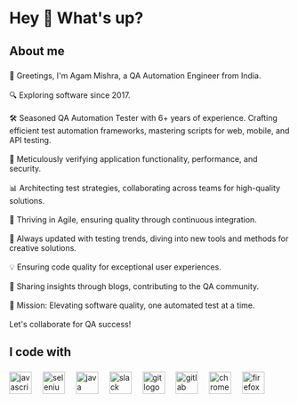<h1 align="left">Hey 👋 What's up?</h1>

###

<h2 align="left">About me</h2>

###

<p align="left">🌟 Greetings, I'm Agam Mishra, a QA Automation Engineer from India.<br><br>🔍 Exploring software since 2017.<br><br>🛠️ Seasoned QA Automation Tester with 6+ years of experience. Crafting efficient test automation frameworks, mastering scripts for web, mobile, and API testing.<br><br>🧩 Meticulously verifying application functionality, performance, and security.<br><br>📊 Architecting test strategies, collaborating across teams for high-quality solutions.<br><br>🚀 Thriving in Agile, ensuring quality through continuous integration.<br><br>🌟 Always updated with testing trends, diving into new tools and methods for creative solutions.<br><br>💡 Ensuring code quality for exceptional user experiences.<br><br>📝 Sharing insights through blogs, contributing to the QA community.<br><br>🎯 Mission: Elevating software quality, one automated test at a time.<br><br>Let's collaborate for QA success!</p>

###

<h2 align="left">I code with</h2>

###

<div align="left">
  <img src="https://cdn.jsdelivr.net/gh/devicons/devicon/icons/javascript/javascript-original.svg" height="40" alt="javascript logo"  />
  <img width="12" />
  <img src="https://cdn.jsdelivr.net/gh/devicons/devicon/icons/selenium/selenium-original.svg" height="40" alt="selenium logo"  />
  <img width="12" />
  <img src="https://cdn.jsdelivr.net/gh/devicons/devicon/icons/java/java-original.svg" height="40" alt="java logo"  />
  <img width="12" />
  <img src="https://cdn.jsdelivr.net/gh/devicons/devicon/icons/slack/slack-original.svg" height="40" alt="slack logo"  />
  <img width="12" />
  <img src="https://cdn.jsdelivr.net/gh/devicons/devicon/icons/git/git-original.svg" height="40" alt="git logo"  />
  <img width="12" />
  <img src="https://cdn.jsdelivr.net/gh/devicons/devicon/icons/gitlab/gitlab-original.svg" height="40" alt="gitlab logo"  />
  <img width="12" />
  <img src="https://cdn.jsdelivr.net/gh/devicons/devicon/icons/chrome/chrome-original.svg" height="40" alt="chrome logo"  />
  <img width="12" />
  <img src="https://cdn.jsdelivr.net/gh/devicons/devicon/icons/firefox/firefox-original.svg" height="40" alt="firefox logo"  />
</div>

###
